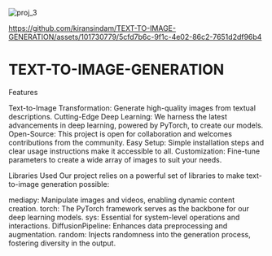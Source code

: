 ![proj_3](https://github.com/kiransindam/TEXT-TO-IMAGE-GENERATION/assets/101730779/7f0e3e54-c89a-4b89-aaf2-38efc5c882ca)


https://github.com/kiransindam/TEXT-TO-IMAGE-GENERATION/assets/101730779/5cfd7b6c-9f1c-4e02-86c2-7651d2df96b4

# TEXT-TO-IMAGE-GENERATION
Features

Text-to-Image Transformation: Generate high-quality images from textual descriptions.
Cutting-Edge Deep Learning: We harness the latest advancements in deep learning, powered by PyTorch, to create our models.
Open-Source: This project is open for collaboration and welcomes contributions from the community.
Easy Setup: Simple installation steps and clear usage instructions make it accessible to all.
Customization: Fine-tune parameters to create a wide array of images to suit your needs.

Libraries Used
Our project relies on a powerful set of libraries to make text-to-image generation possible:

mediapy: Manipulate images and videos, enabling dynamic content creation.
torch: The PyTorch framework serves as the backbone for our deep learning models.
sys: Essential for system-level operations and interactions.
DiffusionPipeline: Enhances data preprocessing and augmentation.
random: Injects randomness into the generation process, fostering diversity in the output.






